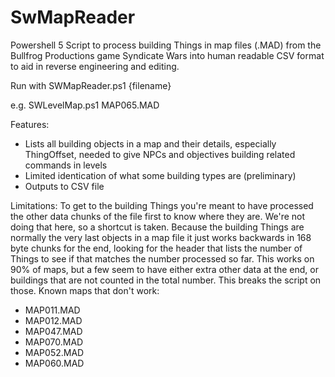 # SwMapReader
Powershell 5 Script to process building Things in map files (.MAD) from the Bullfrog Productions game Syndicate Wars into human readable CSV format to aid in reverse engineering and editing. 

Run with SWMapReader.ps1 {filename}
  
  e.g. SWLevelMap.ps1 MAP065.MAD

Features:
* Lists all building objects in a map and their details, especially ThingOffset, needed to give NPCs and objectives building related commands in levels
* Limited identication of what some building types are (preliminary)
* Outputs to CSV file

Limitations:
To get to the building Things you're meant to have processed the other data chunks of the file first to know where they are. We're not doing that here, so a shortcut is taken. Because the building Things are normally the very last objects in a map file it just works backwards in 168 byte chunks for the end, looking for the header that lists the number of Things to see if that matches the number processed so far. This works on 90% of maps, but a few seem to have either extra other data at the end, or buildings that are not counted in the total number. This breaks the script on those. Known maps that don't work:

* MAP011.MAD
* MAP012.MAD
* MAP047.MAD
* MAP070.MAD
* MAP052.MAD
* MAP060.MAD
